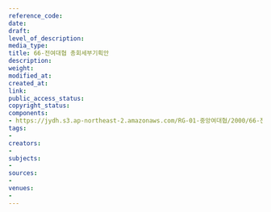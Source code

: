 ```yaml
---
reference_code: 
date: 
draft: 
level_of_description: 
media_type: 
title: 66-전여대협 총회세부기획안
description: 
weight: 
modified_at: 
created_at: 
link: 
public_access_status: 
copyright_status: 
components:
- https://jydh.s3.ap-northeast-2.amazonaws.com/RG-01-중앙여대협/2000/66-전여대협+총회세부기획안.pdf
tags:
- 
creators:
- 
subjects:
- 
sources:
- 
venues:
- 
---
```

